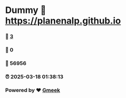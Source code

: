 # Dummy :link: https://planenalp.github.io 
### :page_facing_up: [3](https://planenalp.github.io/tag.html) 
### :speech_balloon: 0 
### :hibiscus: 56956 
### :alarm_clock: 2025-03-18 01:38:13 
### Powered by :heart: [Gmeek](https://github.com/Meekdai/Gmeek)
